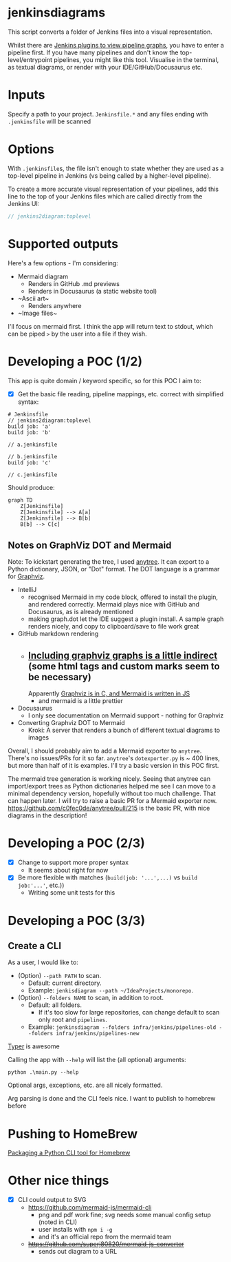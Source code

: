 # jenkinsdiagrams

This script converts a folder of Jenkins files into a visual representation.

Whilst there are [Jenkins plugins to view pipeline graphs](https://plugins.jenkins.io/pipeline-graph-view/), you have to
enter a pipeline first.
If you have many pipelines and don't know the top-level/entrypoint pipelines, you might like this tool.
Visualise in the terminal, as textual diagrams, or render with your IDE/GitHub/Docusaurus etc.

# Inputs

Specify a path to your project.
`Jenkinsfile.*` and any files ending with `.jenkinsfile` will be scanned

# Options

With `.jenkinsfile`s, the file isn't enough to state whether they are used as a top-level pipeline in Jenkins (vs being
called by a higher-level pipeline).

To create a more accurate visual representation of your pipelines, add this line to the top of your Jenkins files which
are called directly from the Jenkins UI:

```groovy
// jenkins2diagram:toplevel
```

# Supported outputs

Here's a few options - I'm considering:

- Mermaid diagram
    - Renders in GitHub .md previews
    - Renders in Docusaurus (a static website tool)
- ~Ascii art~
    - Renders anywhere
- ~Image files~

I'll focus on mermaid first.
I think the app will return text to stdout, which can be piped `>` by the user into a file if they wish.

# Developing a POC (1/2)

This app is quite domain / keyword specific, so for this POC I aim to:

- [x] Get the basic file reading, pipeline mappings, etc. correct with simplified syntax:

```
# Jenkinsfile 
// jenkins2diagram:toplevel
build job: 'a'
build job: 'b'

// a.jenkinsfile

// b.jenkinsfile
build job: 'c'

// c.jenkinsfile
```

Should produce:

```mermaid
graph TD
    Z[Jenkinsfile]
    Z[Jenkinsfile] --> A[a]
    Z[Jenkinsfile] --> B[b]
    B[b] --> C[c]
```

## Notes on GraphViz DOT and Mermaid

Note: To kickstart generating the tree, I used [anytree](https://github.com/c0fec0de/anytree).
It can export to a Python dictionary, JSON, or "Dot" format.
The DOT language is a grammar for [Graphviz](https://graphviz.org/doc/info/lang.html).

- IntelliJ
    - recognised Mermaid in my code block, offered to install the plugin, and rendered correctly. Mermaid plays
      nice with GitHub and Docusaurus, as is already mentioned
    - making graph.dot let the IDE suggest a plugin install. A sample graph renders nicely, and copy to clipboard/save
      to file work great
- GitHub markdown rendering
    - [Including graphviz graphs is a little indirect](https://github.com/TLmaK0/gravizo) (some html tags and custom
      marks seem to be necessary)
        -
      Apparently [Graphviz is in C, and Mermaid is written in JS](https://forum.graphviz.org/t/github-adding-support-for-mermaid-diagrams/998)
        - and mermaid is a little prettier
- Docusaurus
    - I only see documentation on Mermaid support - nothing for Graphviz
- Converting Graphviz DOT to Mermaid
    - Kroki: A server that renders a bunch of different textual diagrams to images

Overall, I should probably aim to add a Mermaid exporter to `anytree`. There's no issues/PRs for it so far.
`anytree`'s `dotexporter.py` is ~ 400 lines, but more than half of it is examples.
I'll try a basic version in this POC first.

The mermaid tree generation is working nicely.
Seeing that anytree can import/export trees as Python dictionaries helped me see I can move to a minimal dependency
version, hopefully without too much challenge. That can happen later.
I will try to raise a basic PR for a Mermaid exporter now.
https://github.com/c0fec0de/anytree/pull/215 is the basic PR, with nice diagrams in the description!

# Developing a POC (2/3)

- [x] Change to support more proper syntax
    - It seems about right for now
- [x] Be more flexible with matches (`build(job: '...',...)` vs `build job:'...'`, etc.))
    - Writing some unit tests for this

# Developing a POC (3/3)

## Create a CLI

As a user, I would like to:

- (Option) `--path PATH` to scan.
    - Default: current directory.
    - Example: `jenkisdiagram --path ~/IdeaProjects/monorepo`.
- (Option) `--folders NAME` to scan, in addition to root.
    - Default: all folders.
        - If it's too slow for large repositories, can change default to scan only root and `pipelines`.
    - Example: `jenkinsdiagram --folders infra/jenkins/pipelines-old --folders infra/jenkins/pipelines-new`

[Typer](https://typer.tiangolo.com/) is awesome

Calling the app with `--help` will list the (all optional) arguments:

```shell
python .\main.py --help
```

Optional args, exceptions, etc. are all nicely formatted.

Arg parsing is done and the CLI feels nice. I want to publish to homebrew before 

# Pushing to HomeBrew

[Packaging a Python CLI tool for Homebrew](https://til.simonwillison.net/homebrew/packaging-python-cli-for-homebrew)

# Other nice things

- [x] CLI could output to SVG
    - https://github.com/mermaid-js/mermaid-cli
      - png and pdf work fine; svg needs some manual config setup (noted in CLI)
      - user installs with `npm i -g`
      - and it's an official repo from the mermaid team
    - ~~https://github.com/superj80820/mermaid-js-converter~~
      - sends out diagram to a URL